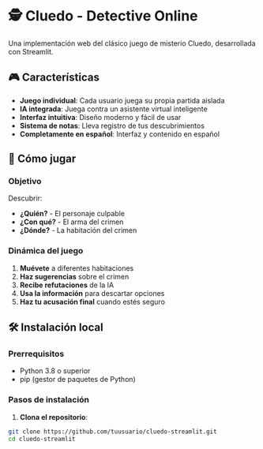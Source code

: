 # 🕵️ Cluedo - Detective Online

Una implementación web del clásico juego de misterio Cluedo, desarrollada con Streamlit.

## 🎮 Características

- **Juego individual**: Cada usuario juega su propia partida aislada
- **IA integrada**: Juega contra un asistente virtual inteligente
- **Interfaz intuitiva**: Diseño moderno y fácil de usar
- **Sistema de notas**: Lleva registro de tus descubrimientos
- **Completamente en español**: Interfaz y contenido en español

## 🚀 Cómo jugar

### Objetivo
Descubrir:
- **¿Quién?** - El personaje culpable
- **¿Con qué?** - El arma del crimen  
- **¿Dónde?** - La habitación del crimen

### Dinámica del juego
1. **Muévete** a diferentes habitaciones
2. **Haz sugerencias** sobre el crimen
3. **Recibe refutaciones** de la IA
4. **Usa la información** para descartar opciones
5. **Haz tu acusación final** cuando estés seguro

## 🛠️ Instalación local

### Prerrequisitos
- Python 3.8 o superior
- pip (gestor de paquetes de Python)

### Pasos de instalación

1. **Clona el repositorio**:
```bash
git clone https://github.com/tuusuario/cluedo-streamlit.git
cd cluedo-streamlit
